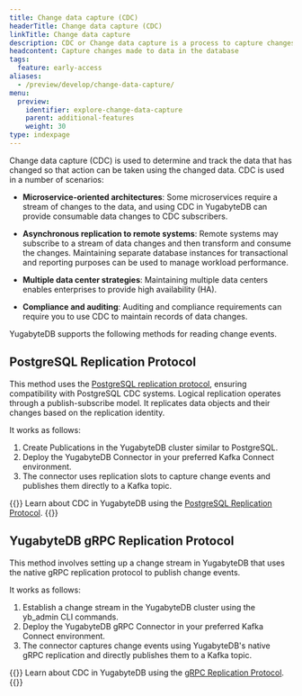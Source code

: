 ```yaml
---
title: Change data capture (CDC)
headerTitle: Change data capture (CDC)
linkTitle: Change data capture
description: CDC or Change data capture is a process to capture changes made to data in the database.
headcontent: Capture changes made to data in the database
tags:
  feature: early-access
aliases:
  - /preview/develop/change-data-capture/
menu:
  preview:
    identifier: explore-change-data-capture
    parent: additional-features
    weight: 30
type: indexpage
---
```


Change data capture (CDC) is used to determine and track the data that has changed so that action can be taken using the changed data. CDC is used in a number of scenarios:

- **Microservice-oriented architectures**: Some microservices require a stream of changes to the data, and using CDC in YugabyteDB can provide consumable data changes to CDC subscribers.

- **Asynchronous replication to remote systems**: Remote systems may subscribe to a stream of data changes and then transform and consume the changes. Maintaining separate database instances for transactional and reporting purposes can be used to manage workload performance.

- **Multiple data center strategies**: Maintaining multiple data centers enables enterprises to provide high availability (HA).

- **Compliance and auditing**: Auditing and compliance requirements can require you to use CDC to maintain records of data changes.

YugabyteDB supports the following methods for reading change events.

## PostgreSQL Replication Protocol

This method uses the [PostgreSQL replication protocol](using-logical-replication/key-concepts/#replication-protocols), ensuring compatibility with PostgreSQL CDC systems. Logical replication operates through a publish-subscribe model. It replicates data objects and their changes based on the replication identity.

It works as follows:

1. Create Publications in the YugabyteDB cluster similar to PostgreSQL.
1. Deploy the YugabyteDB Connector in your preferred Kafka Connect environment.
1. The connector uses replication slots to capture change events and publishes them directly to a Kafka topic.

{{<lead link="./using-logical-replication/">}}
Learn about CDC in YugabyteDB using the [PostgreSQL Replication Protocol](./using-logical-replication/).
{{</lead>}}

## YugabyteDB gRPC Replication Protocol

This method involves setting up a change stream in YugabyteDB that uses the native gRPC replication protocol to publish change events.

It works as follows:

1. Establish a change stream in the YugabyteDB cluster using the yb_admin CLI commands.
1. Deploy the YugabyteDB gRPC Connector in your preferred Kafka Connect environment.
1. The connector captures change events using YugabyteDB's native gRPC replication and directly publishes them to a Kafka topic.

{{<lead link="./using-yugabytedb-grpc-replication/">}}
Learn about CDC in YugabyteDB using the [gRPC Replication Protocol](./using-yugabytedb-grpc-replication/).
{{</lead>}}
